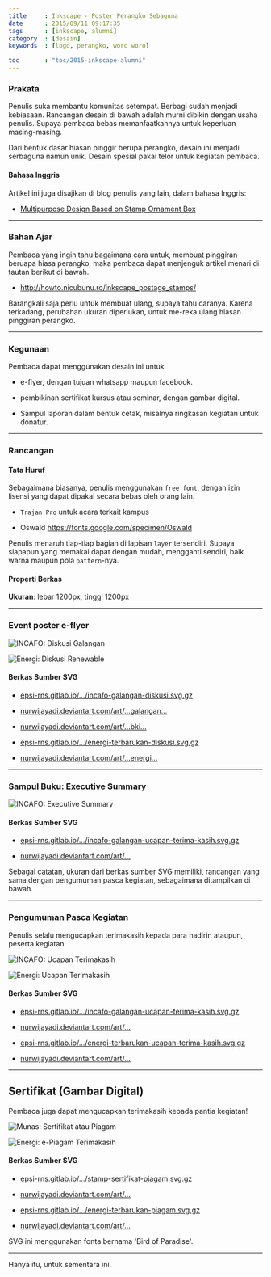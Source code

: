 ```yaml
---
title     : Inkscape - Poster Perangko Sebaguna
date      : 2015/09/11 09:17:35
tags      : [inkscape, alumni]
category  : [desain]
keywords  : [logo, perangko, woro woro]

toc       : "toc/2015-inkscape-alumni"
---
```


### Prakata

Penulis suka membantu komunitas setempat.
Berbagi sudah menjadi kebiasaan.
Rancangan desain di bawah adalah murni dibikin dengan usaha penulis.
Supaya pembaca bebas memanfaatkannya untuk keperluan masing-masing.

Dari bentuk dasar hiasan pinggir berupa perangko,
desain ini menjadi serbaguna namun unik.
Desain spesial pakai telor untuk kegiatan pembaca.

#### Bahasa Inggris

Artikel ini juga disajikan di blog penulis yang lain,
dalam bahasa Inggris:

* [Multipurpose Design Based on Stamp Ornament Box][english-version]

-- -- --

### Bahan Ajar

Pembaca yang ingin tahu bagaimana cara untuk,
membuat pinggiran beruapa hiasa perangko,
maka pembaca dapat menjenguk artikel menari di tautan berikut di bawah.

* <http://howto.nicubunu.ro/inkscape_postage_stamps/>

Barangkali saja perlu untuk membuat ulang, supaya tahu caranya.
Karena terkadang, perubahan ukuran diperlukan,
untuk me-reka ulang hiasan pinggiran perangko.

-- -- -

### Kegunaan

Pembaca dapat menggunakan desain ini untuk

* e-flyer, dengan tujuan whatsapp maupun facebook.

* pembikinan sertifikat kursus atau seminar, dengan gambar digital.

* Sampul laporan dalam bentuk cetak,
  misalnya ringkasan kegiatan untuk donatur.

-- -- --

### Rancangan

#### Tata Huruf

Sebagaimana biasanya, penulis menggunakan `free font`,
dengan izin lisensi yang dapat dipakai secara bebas oleh orang lain.

* `Trajan Pro` untuk acara terkait kampus

* Oswald <https://fonts.google.com/specimen/Oswald>

Penulis menaruh tiap-tiap bagian di lapisan `layer` tersendiri.
Supaya siapapun yang memakai dapat dengan mudah,
mengganti sendiri, baik warna maupun pola `pattern`-nya.

#### Properti Berkas

**Ukuran**: lebar 1200px, tinggi 1200px

-- -- --

### Event poster e-flyer

![INCAFO: Diskusi Galangan][image-incafo-diskusi]

![Energi: Diskusi Renewable][image-energi-diskusi]

#### Berkas Sumber SVG

* [epsi-rns.gitlab.io/.../incafo-galangan-diskusi.svg.gz][dotfiles-incafo-diskusi]

* [nurwijayadi.deviantart.com/art/...galangan...][deviant-incafo-diskusi]

* [nurwijayadi.deviantart.com/art/...bki...][deviant-incafo-diskusi-bki]

* [epsi-rns.gitlab.io/.../energi-terbarukan-diskusi.svg.gz][dotfiles-energi-diskusi]

* [nurwijayadi.deviantart.com/art/...energi...][deviant-energi-diskusi]

-- -- --

### Sampul Buku: Executive Summary

![INCAFO: Executive Summary][image-incafo-summary]

#### Berkas Sumber SVG

* [epsi-rns.gitlab.io/.../incafo-galangan-ucapan-terima-kasih.svg.gz][dotfiles-incafo-thanks]

* [nurwijayadi.deviantart.com/art/...][deviant-incafo-summary]

Sebagai catatan, ukuran dari berkas sumber SVG memiliki,
rancangan yang sama dengan pengumuman pasca kegiatan,
sebagaimana ditampilkan di bawah.

-- -- --

### Pengumuman Pasca Kegiatan

Penulis selalu mengucapkan terimakasih kepada para hadirin ataupun,
peserta kegiatan

![INCAFO: Ucapan Terimakasih][image-incafo-thanks]

![Energi: Ucapan Terimakasih][image-energi-thanks]

#### Berkas Sumber SVG

* [epsi-rns.gitlab.io/.../incafo-galangan-ucapan-terima-kasih.svg.gz][dotfiles-incafo-thanks]

* [nurwijayadi.deviantart.com/art/...][deviant-incafo-thanks]

* [epsi-rns.gitlab.io/.../energi-terbarukan-ucapan-terima-kasih.svg.gz][dotfiles-energi-thanks]

* [nurwijayadi.deviantart.com/art/...][deviant-energi-thanks]

-- -- --

## Sertifikat (Gambar Digital)

Pembaca juga dapat mengucapkan terimakasih kepada pantia kegiatan!

![Munas: Sertifikat atau Piagam][image-incafo-piagam]

![Energi: e-Piagam Terimakasih][image-energi-piagam]

#### Berkas Sumber SVG

* [epsi-rns.gitlab.io/.../stamp-sertifikat-piagam.svg.gz][dotfiles-incafo-piagam]

* [nurwijayadi.deviantart.com/art/...][deviant-incafo-piagam]

* [epsi-rns.gitlab.io/.../energi-terbarukan-piagam.svg.gz][dotfiles-energi-piagam]

* [nurwijayadi.deviantart.com/art/...][deviant-energi-piagam]

SVG ini menggunakan fonta bernama 'Bird of Paradise'.

-- -- --

Hanya itu, untuk sementara ini.

[//]: <> ( -- -- -- links below -- -- -- )

[english-version]:      https://epsi-rns.gitlab.io/design/inkscape/inkscape-invitation-stock/

[image-incafo-diskusi]:         /posts/desain/2015/09-serbaguna/incafo-galangan-diskusi.png
[dotfiles-incafo-diskusi]:      /posts/desain/2015/09-serbaguna/incafo-galangan-diskusi.svg.gz
[deviant-incafo-diskusi]:       http://nurwijayadi.deviantart.com/art/Incafo-Galangan-Diskusi-645787813
[deviant-incafo-diskusi-bki]:   http://nurwijayadi.deviantart.com/art/Incafo-BKI-Diskusi-645787667

[image-incafo-summary]:     /posts/desain/2015/09-serbaguna/incafo-galangan-executive-summary.png
[deviant-incafo-summary]:   http://nurwijayadi.deviantart.com/art/Incafo-Galangan-Executive-Summary-645787902

[image-incafo-thanks]:      /posts/desain/2015/09-serbaguna/incafo-galangan-ucapan-terima-kasih.png
[dotfiles-incafo-thanks]:   /posts/desain/2015/09-serbaguna/incafo-galangan-ucapan-terima-kasih.svg.gz
[deviant-incafo-thanks]:    http://nurwijayadi.deviantart.com/art/Incafo-Galangan-Ucapan-Terima-Kasih-645787115

[image-incafo-piagam]:      /posts/desain/2015/09-serbaguna/stamp-sertifikat-piagam.png
[dotfiles-incafo-piagam]:   /posts/desain/2015/09-serbaguna/stamp-sertifikat-piagam.svg.gz
[deviant-incafo-piagam]:    http://nurwijayadi.deviantart.com/art/Sertifikat-Perangko-Piagam-645787016

[image-energi-diskusi]:     /posts/desain/2015/09-serbaguna/energi-terbarukan-diskusi.png
[dotfiles-energi-diskusi]:  /posts/desain/2015/09-serbaguna/energi-terbarukan-diskusi.svg.gz
[deviant-energi-diskusi]:   http://nurwijayadi.deviantart.com/art/Energi-Terbarukan-Diskusi-645786681

[image-energi-thanks]:      /posts/desain/2015/09-serbaguna/energi-terbarukan-ucapan-terima-kasih.png
[dotfiles-energi-thanks]:   /posts/desain/2015/09-serbaguna/energi-terbarukan-ucapan-terima-kasih.svg.gz
[deviant-energi-thanks]:    http://nurwijayadi.deviantart.com/art/Ucapan-Terimakasih-clip-03-645782639

[image-energi-piagam]:      /posts/desain/2015/09-serbaguna/energi-terbarukan-piagam.png
[dotfiles-energi-piagam]:   /posts/desain/2015/09-serbaguna/energi-terbarukan-piagam.svg.gz
[deviant-energi-piagam]:    http://nurwijayadi.deviantart.com/art/Energi-Terbarukan-Piagam-645786920

